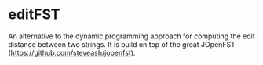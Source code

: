 # editFST
An alternative to the dynamic programming approach for computing the edit distance between two strings.
It is build on top of the great JOpenFST (https://github.com/steveash/jopenfst).
